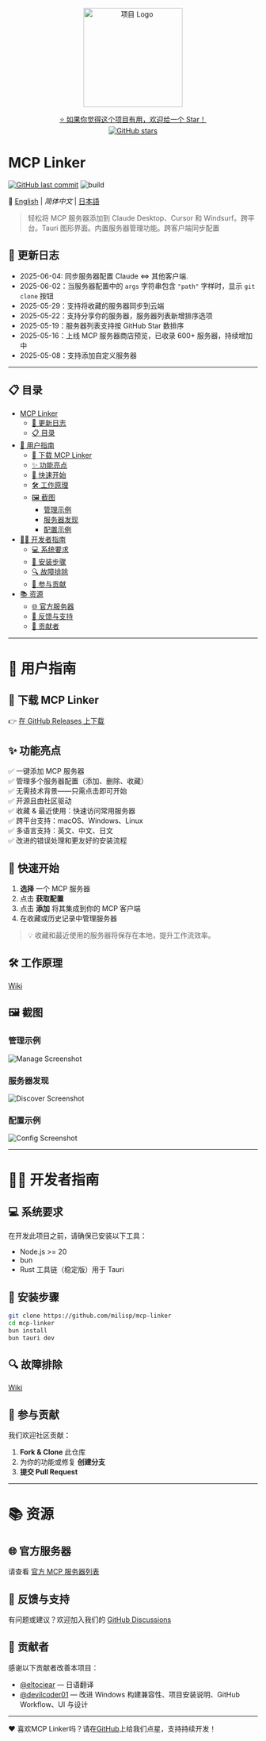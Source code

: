 <p align="center">
  <img src="../public/logo.png" alt="项目 Logo" width="200" />
</p>

<p align="center">
  <a href="https://github.com/milisp/mcp-linker/stargazers">
    ⭐ 如果你觉得这个项目有用，欢迎给一个 Star！
  </a>
  <br/>
  <a href="https://github.com/milisp/mcp-linker">
    <img src="https://img.shields.io/github/stars/milisp/mcp-linker?style=social" alt="GitHub stars"/>
  </a>
</p>

# MCP Linker

[![GitHub last commit](https://img.shields.io/github/last-commit/milisp/mcp-linker)](https://github.com/milisp/mcp-linker/commits)
![build](https://github.com/milisp/mcp-linker/actions/workflows/tauri-ci-win.yml/badge.svg)

📘 [English](../README.md) | _简体中文_ | [日本語](./README.ja-JP.md)  

> 轻松将 MCP 服务器添加到 Claude Desktop、Cursor 和 Windsurf。跨平台。Tauri 图形界面。内置服务器管理功能。跨客户端同步配置

## 📰 更新日志

- 2025-06-04: 同步服务器配置 Claude <=> 其他客户端.
- 2025-06-02：当服务器配置中的 `args` 字符串包含 `"path"` 字样时，显示 `git clone` 按钮  
- 2025-05-29：支持将收藏的服务器同步到云端  
- 2025-05-22：支持分享你的服务器，服务器列表新增排序选项  
- 2025-05-19：服务器列表支持按 GitHub Star 数排序  
- 2025-05-16：上线 MCP 服务器商店预览，已收录 600+ 服务器，持续增加中  
- 2025-05-08：支持添加自定义服务器

---

## 📋 目录

- [MCP Linker](#mcp-linker)
  - [📰 更新日志](#-更新日志)
  - [📋 目录](#-目录)
- [👤 用户指南](#-用户指南)
  - [🔽 下载 MCP Linker](#-下载-mcp-linker)
  - [✨ 功能亮点](#-功能亮点)
  - [🚀 快速开始](#-快速开始)
  - [🛠️ 工作原理](#️-工作原理)
  - [🖼️ 截图](#️-截图)
    - [管理示例](#管理示例)
    - [服务器发现](#服务器发现)
    - [配置示例](#配置示例)
- [👨‍💻 开发者指南](#-开发者指南)
  - [💻 系统要求](#-系统要求)
  - [🔧 安装步骤](#-安装步骤)
  - [🔍 故障排除](#-故障排除)
  - [🤝 参与贡献](#-参与贡献)
- [📚 资源](#-资源)
  - [🌐 官方服务器](#-官方服务器)
  - [💬 反馈与支持](#-反馈与支持)
  - [🎉 贡献者](#-贡献者)

---

# 👤 用户指南

## 🔽 下载 MCP Linker

👉 [在 GitHub Releases 上下载](https://github.com/milisp/mcp-linker/releases)

## ✨ 功能亮点

✅ 一键添加 MCP 服务器  
✅ 管理多个服务器配置（添加、删除、收藏）  
✅ 无需技术背景——只需点击即可开始  
✅ 开源且由社区驱动  
✅ 收藏 & 最近使用：快速访问常用服务器  
✅ 跨平台支持：macOS、Windows、Linux  
✅ 多语言支持：英文、中文、日文  
✅ 改进的错误处理和更友好的安装流程

## 🚀 快速开始

1. **选择** 一个 MCP 服务器
2. 点击 **获取配置**
3. 点击 **添加** 将其集成到你的 MCP 客户端
4. 在收藏或历史记录中管理服务器

> 💡 收藏和最近使用的服务器将保存在本地，提升工作流效率。

## 🛠️ 工作原理

[Wiki](https://github.com/milisp/mcp-linker/wiki#-how-it-works)

## 🖼️ 截图

### 管理示例

![Manage Screenshot](../images/manage.png)
### 服务器发现

![Discover Screenshot](../images/home.png)

### 配置示例

![Config Screenshot](../images/config.png)


---

# 👨‍💻 开发者指南

## 💻 系统要求

在开发此项目之前，请确保已安装以下工具：

- Node.js >= 20
- bun
- Rust 工具链（稳定版）用于 Tauri

## 🔧 安装步骤

```bash
git clone https://github.com/milisp/mcp-linker
cd mcp-linker
bun install
bun tauri dev
```

## 🔍 故障排除

[Wiki](https://github.com/milisp/mcp-linker/wiki#-troubleshooting)

## 🤝 参与贡献

我们欢迎社区贡献：

1. **Fork & Clone** 此仓库
2. 为你的功能或修复 **创建分支**
3. **提交 Pull Request**

---

# 📚 资源

## 🌐 官方服务器

请查看 [官方 MCP 服务器列表](https://github.com/modelcontextprotocol/servers?from=mcp-linker)

## 💬 反馈与支持

有问题或建议？欢迎加入我们的 [GitHub Discussions](https://github.com/milisp/mcp-linker/discussions)

## 🎉 贡献者

感谢以下贡献者改善本项目：

- [@eltociear](https://github.com/eltociear) — 日语翻译
- [@devilcoder01](https://github.com/devilcoder01) — 改进 Windows 构建兼容性、项目安装说明、GitHub Workflow、UI 与设计

---

❤️ 喜欢MCP Linker吗？请在[GitHub](https://github.com/milisp/mcp-linker/stargazers)上给我们点星，支持持续开发！